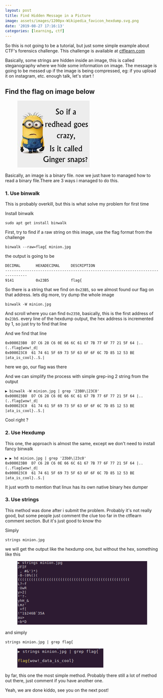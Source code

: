 ```yaml
---
layout: post
title: Find Hidden Message in a Picture
image: assets/images/1200px-Wikipedia_favicon_hexdump.svg.png
date: '2019-08-27 17:16:13'
categories: [learning, ctf]
---
```


So this is not going to be a tutorial, but just some simple example about CTF's forensics challenge. This challenge is available at [ctflearn.com](https://ctflearn.com/problems/96) 

Basically, some strings are hidden inside an image, this is called steganography where we hide some information on image. The message is going to be messed up if the image is being compressed, eg: if you upload it on instagram, etc. enough talk, let's start !

## Find the flag on image below
<!--kg-card-begin: image--><figure class="kg-card kg-image-card"><img src="/assets/images/minion.jpg" class="kg-image"></figure><!--kg-card-end: image-->

Basically, an image is a binary file. now we just have to managed how to read a binary file.There are 3 ways i managed to do this.

### 1. Use binwalk
This is probably overkill, but this is what solve my problem for first time

Install binwalk
~~~language-bash
sudo apt get install binwalk
~~~

First, try to find if a raw string on this image, use the flag format from the challenge

~~~language-bash
binwalk --raw=flag{ minion.jpg
~~~

the output is going to be 
~~~language-bash
DECIMAL       HEXADECIMAL     DESCRIPTION
--------------------------------------------------------------------------------
9141          0x23B5          flag{
~~~

So there is a string that we find on ```0x23B5```, so we almost found our flag on that address. lets dig more, try dump the whole image

~~~language-bash
binwalk -W minion.jpg
~~~

And scroll where you can find ```0x2350```, basically, this is the first address of ```0x23b5```.
every line of the hexdump output, the hex address is incremented by 1, so just try to find that line

And we find that line
~~~language-bash
0x000023B0  D7 C6 28 C6 0E 66 6C 61 67 7B 77 6F 77 21 5F 64 |..(..flag{wow!_d|
0x000023C0  61 74 61 5F 69 73 5F 63 6F 6F 6C 7D 85 12 53 BE |ata_is_cool}..S.|
~~~

here we go, our flag was there

And we can simplify the process with simple grep-ing 2 string from the output

~~~language-bash
▶ binwalk -W minion.jpg | grep '23B0\|23C0'
0x000023B0  D7 C6 28 C6 0E 66 6C 61 67 7B 77 6F 77 21 5F 64 |..(..flag{wow!_d|
0x000023C0  61 74 61 5F 69 73 5F 63 6F 6F 6C 7D 85 12 53 BE |ata_is_cool}..S.|
~~~

Cool right ?

### 2. Use Hexdump

This one, the approach is almost the same, except we don't need to install fancy binwalk

~~~language-bash
▶ ▶ hd minion.jpg | grep '23b0\|23c0'
0x000023B0  D7 C6 28 C6 0E 66 6C 61 67 7B 77 6F 77 21 5F 64 |..(..flag{wow!_d|
0x000023C0  61 74 61 5F 69 73 5F 63 6F 6F 6C 7D 85 12 53 BE |ata_is_cool}..S.|
~~~

It just worth to mention that linux has its own native binary hex dumper

### 3. Use strings

This method was done after i submit the problem. Probably it's not really good, but some people just comment the clue too far in the ctflearn comment section. But it's just good to know tho

Simply
~~~language-bash
strings minion.jpg
~~~

we will get the output like the hexdump one, but without the hex, something like this

<!--kg-card-begin: image--><figure class="kg-card kg-image-card"><img src="/assets/images/strings-minion.png" class="kg-image"></figure><!--kg-card-end: image-->

and simply
~~~language-bash
strings minion.jpg | grep flag{
~~~

<!--kg-card-begin: image--><figure class="kg-card kg-image-card"><img src="/assets/images/output-strings-minion.png" class="kg-image"></figure><!--kg-card-end: image-->

by far, this one the most simple method. Probably there still a lot of method out there, just comment if you have another one.



Yeah, we are done kiddo, see you on the next post!
